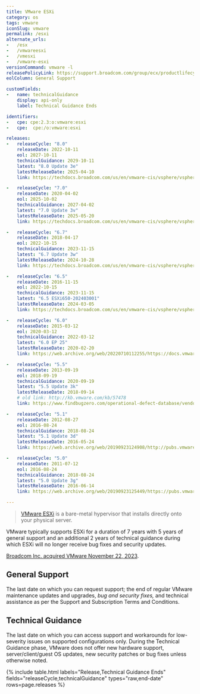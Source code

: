 ```yaml
---
title: VMware ESXi
category: os
tags: vmware
iconSlug: vmware
permalink: /esxi
alternate_urls:
-   /esx
-   /vmwareesxi
-   /vmesxi
-   /vmware-esxi
versionCommand: vmware -l
releasePolicyLink: https://support.broadcom.com/group/ecx/productlifecycle
eolColumn: General Support

customFields:
-   name: technicalGuidance
    display: api-only
    label: Technical Guidance Ends

identifiers:
-   cpe: cpe:2.3:o:vmware:esxi
-   cpe:  cpe:/o:vmware:esxi

releases:
-   releaseCycle: "8.0"
    releaseDate: 2022-10-11
    eol: 2027-10-11
    technicalGuidance: 2029-10-11
    latest: "8.0 Update 3e"
    latestReleaseDate: 2025-04-10
    link: https://techdocs.broadcom.com/us/en/vmware-cis/vsphere/vsphere/8-0/release-notes/esxi-update-and-patch-release-notes/vsphere-esxi-80u3e-release-notes.html

-   releaseCycle: "7.0"
    releaseDate: 2020-04-02
    eol: 2025-10-02
    technicalGuidance: 2027-04-02
    latest: "7.0 Update 3v"
    latestReleaseDate: 2025-05-20
    link: https://techdocs.broadcom.com/us/en/vmware-cis/vsphere/vsphere/7-0/release-notes/esxi-update-and-patch-release-notes/vsphere-esxi-70u3v-release-notes.html

-   releaseCycle: "6.7"
    releaseDate: 2018-04-17
    eol: 2022-10-15
    technicalGuidance: 2023-11-15
    latest: "6.7 Update 3w"
    latestReleaseDate: 2024-10-28
    link: https://techdocs.broadcom.com/us/en/vmware-cis/vsphere/vsphere/6-7/release-notes/vcenter-server-update-and-patch-releases.html

-   releaseCycle: "6.5"
    releaseDate: 2016-11-15
    eol: 2022-10-15
    technicalGuidance: 2023-11-15
    latest: "6.5 ESXi650-202403001"
    latestReleaseDate: 2024-03-05
    link: https://techdocs.broadcom.com/us/en/vmware-cis/vsphere/vsphere/6-5/release-notes.html

-   releaseCycle: "6.0"
    releaseDate: 2015-03-12
    eol: 2020-03-12
    technicalGuidance: 2022-03-12
    latest: "6.0 EP 25"
    latestReleaseDate: 2020-02-20
    link: https://web.archive.org/web/20220710112255/https://docs.vmware.com/en/VMware-vSphere/6.0/rn/esxi600-202002001.html

-   releaseCycle: "5.5"
    releaseDate: 2013-09-19
    eol: 2018-09-19
    technicalGuidance: 2020-09-19
    latest: "5.5 Update 3k"
    latestReleaseDate: 2018-09-14
    # old link: http://kb.vmware.com/kb/57478
    link: https://www.findbugzero.com/operational-defect-database/vendors/vmware/defects/57478

-   releaseCycle: "5.1"
    releaseDate: 2012-08-27
    eol: 2016-08-24
    technicalGuidance: 2018-08-24
    latest: "5.1 Update 3d"
    latestReleaseDate: 2016-05-24
    link: https://web.archive.org/web/20190923124908/http://pubs.vmware.com/Release_Notes/en/vsphere/51/vsphere-vcenter-server-51u3d-release-notes.html

-   releaseCycle: "5.0"
    releaseDate: 2011-07-12
    eol: 2016-08-24
    technicalGuidance: 2018-08-24
    latest: "5.0 Update 3g"
    latestReleaseDate: 2016-06-14
    link: https://web.archive.org/web/20190923125449/https://pubs.vmware.com/Release_Notes/en/vsphere/50/vsp_vc50_u3g_rel_notes.html

---
```


> [VMware ESXi](https://www.vmware.com/products/esxi-and-esx.html) is a bare-metal hypervisor that
> installs directly onto your physical server.

VMware typically supports ESXi for a duration of 7 years with 5 years of general support and an
additional 2 years of technical guidance during which ESXi will no longer receive bug fixes and
security updates.

[Broadcom Inc. acquired VMware November 22, 2023](https://investors.broadcom.com/news-releases/news-release-details/broadcom-completes-acquisition-vmware).

## General Support

The last date on which you can request support; the end of regular VMware maintenance updates and
upgrades, _bug and security fixes,_ and technical assistance as per the Support and Subscription
Terms and Conditions.

## Technical Guidance

The last date on which you can access support and workarounds for low-severity issues on supported
configurations only. During the Technical Guidance phase, VMware does not offer new hardware
support, server/client/guest OS updates, new security patches or bug fixes unless otherwise noted.

{% include table.html
labels="Release,Technical Guidance Ends"
fields="releaseCycle,technicalGuidance"
types="raw,end-date"
rows=page.releases %}
